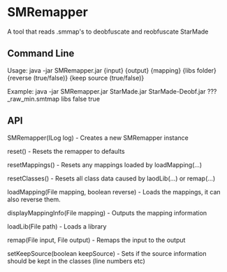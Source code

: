 # SMRemapper
A tool that reads .smmap's to deobfuscate and reobfuscate StarMade

## Command Line
Usage: java -jar SMRemapper.jar {input} {output} {mapping} {libs folder} {reverse (true/false)} {keep source (true/false)}

Example: java -jar SMRemapper.jar StarMade.jar StarMade-Deobf.jar ???_raw_min.smtmap libs false true

## API
SMRemapper(ILog log) - Creates a new SMRemapper instance

reset() - Resets the remapper to defaults

resetMappings() - Resets any mappings loaded by loadMapping(...)

resetClasses() - Resets all class data caused by laodLib(...) or remap(...)

loadMapping(File mapping, boolean reverse) - Loads the mappings, it can also reverse them.

displayMappingInfo(File mapping) - Outputs the mapping information

loadLib(File path) - Loads a library

remap(File input, File output) - Remaps the input to the output

setKeepSource(boolean keepSource) - Sets if the source information should be kept in the classes (line numbers etc)
